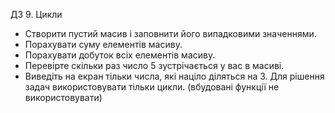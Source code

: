 ДЗ 9. Цикли

+ Створити пустий масив і заповнити його випадковими значеннями.
+ Порахувати суму елементів масиву.
+ Порахувати добуток всіх елементів масиву.
+ Перевірте скільки раз число 5 зустрічається у вас в масиві.
+ Виведіть на екран тільки числа, які націло діляться на 3.
Для рішення задач використовувати тільки цикли. (вбудовані функції не використовувати)